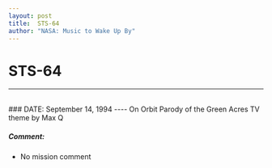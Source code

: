 ```yaml
---
layout: post
title:  STS-64
author: "NASA: Music to Wake Up By"
---
```


# STS-64
----
<br/>
### DATE: September 14, 1994
----
On Orbit Parody of the Green Acres TV theme by Max Q

##### Comment:
* No mission comment
